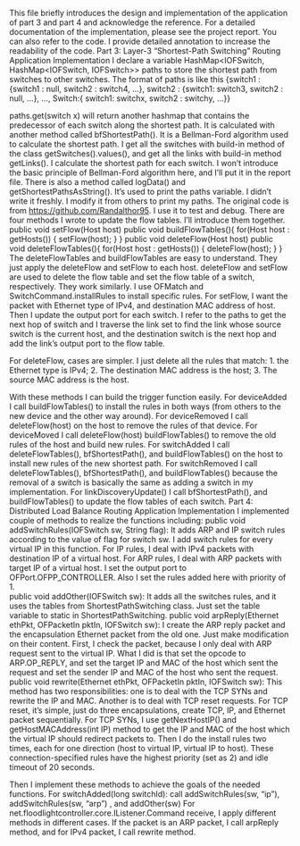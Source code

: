 This file briefly introduces the design and implementation of the application of part 3 and part 4 and acknowledge the reference. For a detailed documentation of the implementation, please see the project report. You can also refer to the code. I provide detailed annotation to increase the readability of the code.
Part 3:
Layer-3 “Shortest-Path Switching” Routing Application Implementation
I declare a variable HashMap<IOFSwitch, HashMap<IOFSwitch, IOFSwitch>> paths to store the shortest path from switches to other switches.
The format of paths is like this 
{switch1 : {switch1 : null, switch2 : switch4, ...},
switch2 : {switch1: switch3, switch2 : null, ...},
...,
Switch:{ switch1: switchx, switch2 : switchy, ...}}

paths.get(switch x) will return another hashmap that contains the predecessor of each switch along the shortest path.
It is calculated with another method called bfShortestPath(). It is a Bellman-Ford algorithm used to calculate the shortest path. I get all the switches with build-in method of the class getSwitches().values(), and get all the links with build-in method getLinks(). I calculate the shortest path for each switch. I won’t introduce the basic principle of Bellman-Ford algorithm here, and I’ll put it in the report file.
There is also a method called logData() and getShortestPathsAsString(). It’s used to print the paths variable. I didn’t write it freshly. I modify it from others to print my paths. The original code is from https://github.com/Randalthor95. I use it to test and debug.
There are four methods I wrote to update the flow tables. I’ll introduce them together.
public void setFlow(Host host)
public void buildFlowTables(){
	for(Host host : getHosts()) {
			setFlow(host);
		}
}
public void deleteFlow(Host host)
public void deleteFlowTables(){
	for(Host host : getHosts()) {
			deleteFlow(host);
		}
}
The deleteFlowTables and buildFlowTables are easy to understand. They just apply the deleteFlow and setFlow to each host.
deleteFlow and setFlow are used to delete the flow table and set the flow table of a switch, respectively.
They work similarly. I use OFMatch and SwitchCommand.installRules to install specific rules.
For setFlow, I want the packet with Ethernet type of IPv4, and destination MAC address of host. Then I update the output port for each switch. I refer to the paths to get the next hop of switch and I traverse the link set to find the link whose source switch is the current host, and the destination switch is the next hop and add the link’s output port to the flow table.

For deleteFlow, cases are simpler. I just delete all the rules that match: 1. the Ethernet type is IPv4; 2. The destination MAC address is the host; 3. The source MAC address is the host.

With these methods I can build the trigger function easily. 
For deviceAdded I call buildFlowTables() to install the rules in both ways (from others to the new device and the other way around). 
For deviceRemoved I call deleteFlow(host) on the host to remove the rules of that device.
For deviceMoved I call deleteFlow(host) buildFlowTables() to remove the old rules of the host and build new rules.
For switchAdded I call deleteFlowTables(), bfShortestPath(), and buildFlowTables() on the host to install new rules of the new shortest path.
For switchRemoved I call deleteFlowTables(), bfShortestPath(), and buildFlowTables() because the removal of a switch is basically the same as adding a switch in my implementation.
For linkDiscoveryUpdate() I call bfShortestPath(), and buildFlowTables() to update the flow tables of each switch.
Part 4:
Distributed Load Balance Routing Application Implementation
I implemented couple of methods to realize the functions including:
public void addSwitchRules(IOFSwitch sw, String flag): It adds ARP and IP switch rules according to the value of flag for switch sw. I add switch rules for every virtual IP in this function. For IP rules, I deal with IPv4 packets with destination IP of a virtual host. For ARP rules, I deal with ARP packets with target IP of a virtual host. I set the output port to OFPort.OFPP_CONTROLLER. Also I set the rules added here with priority of 1.  
public void addOther(IOFSwitch sw): It adds all the switches rules, and it uses the tables from ShortestPathSwitching class. Just set the table variable to static in ShortestPathSwitching.
public void arpReply(Ethernet ethPkt, OFPacketIn pktIn, IOFSwitch sw): I create the ARP reply packet and the encapsulation Ethernet packet from the old one. Just make modification on their content. First, I check the packet, because I only deal with ARP request sent to the virtual IP. What I did is that set the opcode to ARP.OP_REPLY, and set the target IP and MAC of the host which sent the request and set the sender IP and MAC of the host who sent the request.
public void rewrite(Ethernet ethPkt, OFPacketIn pktIn, IOFSwitch sw): This method has two responsibilities: one is to deal with the TCP SYNs and rewrite the IP and MAC. Another is to deal with TCP reset requests. For TCP reset, it’s simple, just do three encapsulations, create TCP, IP, and Ethernet packet sequentially. For TCP SYNs, I use getNextHostIP() and  getHostMACAddress(int IP) method to get the IP and MAC of the host which the virtual IP should redirect packets to. Then I do the install rules two times, each for one direction (host to virtual IP, virtual IP to host). These connection-specified rules have the highest priority (set as 2) and idle timeout of 20 seconds.

Then I implement these methods to achieve the goals of the needed functions.
For switchAdded(long switchId): call addSwitchRules(sw, “ip”),  addSwitchRules(sw, “arp”) , and addOther(sw)
For net.floodlightcontroller.core.IListener.Command receive, I apply different methods in different cases. If the packet is an ARP packet, I call arpReply method, and for IPv4 packet, I call rewrite method.
